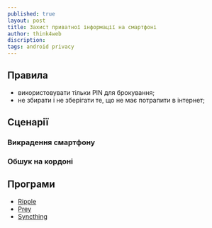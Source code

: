 ```yaml
---
published: true
layout: post
title: Захист приватної інформації на смартфоні
author: think4web
discription:
tags: android privacy
---
```


## Правила

- використовувати тільки PIN для брокування;
- не збирати і не зберігати те, що не має потрапити в інтернет;

## Сценарії

### Викрадення смартфону

### Обшук на кордоні

## Програми

- [Ripple](/Ripple/)
- [Prey](/Prey/)
- [Syncthing](/Syncthing/)


